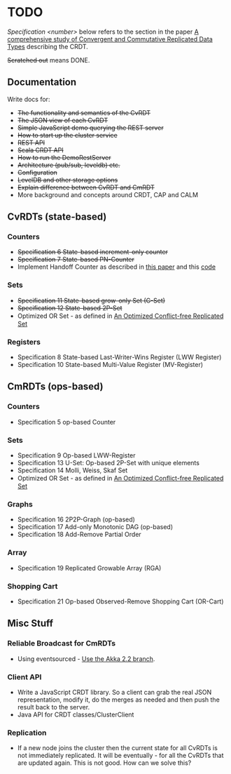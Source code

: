 # TODO

_Specification \<number\>_ below refers to the section in the paper [A comprehensive study of Convergent and Commutative Replicated Data Types](http://hal.upmc.fr/docs/00/55/55/88/PDF/techreport.pdf) describing the CRDT.

<del>Scratched out</del> means DONE.

## Documentation

Write docs for: 

* <del>The functionality and semantics of the CvRDT</del>
* <del>The JSON view of each CvRDT</del>
* <del>Simple JavaScript demo querying the REST server</del>
* <del>How to start up the cluster service</del>
* <del>REST API</del>
* <del>Scala CRDT API</del>
* <del>How to run the DemoRestServer</del>
* <del>Architecture (pub/sub, leveldb) etc.</del>
* <del>Configuration</del>
* <del>LevelDB and other storage options</del>
* <del>Explain difference between CvRDT and CmRDT</del>
* More background and concepts around CRDT, CAP and CALM

## CvRDTs (state-based)

### Counters

* <del>Specification 6  State-based increment-only counter</del>
* <del>Specification 7  State-based PN-Counter</del>
* Implement Handoff Counter as described in [this paper](http://arxiv.org/abs/1307.3207) and this [code](https://github.com/pssalmeida/clj-crdt/blob/master/src/crdt/handoff_counter.clj)

### Sets

* <del>Specification 11 State-based grow-only Set (G-Set)</del>
* <del>Specification 12 State-based 2P-Set</del>
* Optimized OR Set - as defined in [An Optimized Conﬂict-free Replicated Set](http://pagesperso-systeme.lip6.fr/Marc.Shapiro/papers/RR-8083.pdf)

### Registers

* Specification 8       State-based Last-Writer-Wins Register (LWW Register)
* Specification 10      State-based Multi-Value Register (MV-Register)

## CmRDTs (ops-based)

### Counters

* Specification 5 op-based Counter

### Sets

* Specification 9 Op-based LWW-Register
* Specification 13 U-Set: Op-based 2P-Set with unique elements
* Specification 14 Molli, Weiss, Skaf Set
* Optimized OR Set - as defined in [An Optimized Conﬂict-free Replicated Set](http://pagesperso-systeme.lip6.fr/Marc.Shapiro/papers/RR-8083.pdf)

### Graphs

* Specification 16 2P2P-Graph (op-based)
* Specification 17 Add-only Monotonic DAG (op-based)
* Specification 18 Add-Remove Partial Order

### Array

* Specification 19 Replicated Growable Array (RGA)

### Shopping Cart

* Specification 21 Op-based Observed-Remove Shopping Cart (OR-Cart)

## Misc Stuff

### Reliable Broadcast for CmRDTs

* Using eventsourced - [Use the Akka 2.2 branch](https://github.com/eligosource/eventsourced/tree/wip-akka-2.2).

### Client API 
* Write a JavaScript CRDT library. So a client can grab the real JSON representation, modify it, do the merges as needed and then push the result back to the server.
* Java API for CRDT classes/ClusterClient

### Replication

* If a new node joins the cluster then the current state for all CvRDTs is not immediately replicated. It will be eventually - for all the CvRDTs that are updated again. This is not good. How can we solve this? 

